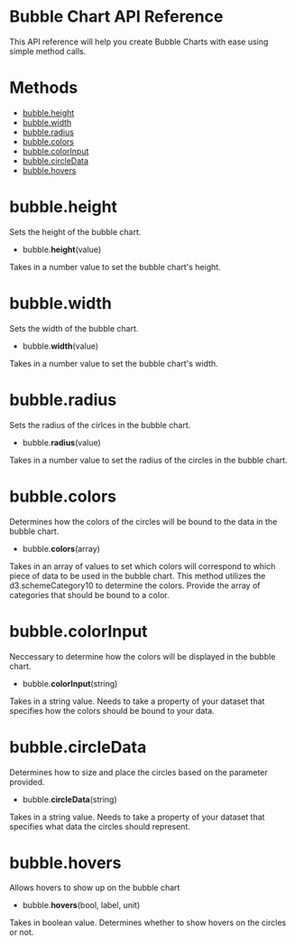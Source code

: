 Bubble Chart API Reference
======

This API reference will help you create Bubble Charts with ease using simple method calls. 

Methods
======

* [bubble.height](#bubbleheight)
* [bubble.width](#bubblewidth)
* [bubble.radius](#bubbleradius)
* [bubble.colors](#bubblecolors)
* [bubble.colorInput](#bubblecolorinput)
* [bubble.circleData](#bubblecircledata)
* [bubble.hovers](#bubblehovers)

bubble.height
======
Sets the height of the bubble chart.
* bubble.**height**(value)

Takes in a number value to set the bubble chart's height.

bubble.width
======
Sets the width of the bubble chart.
* bubble.**width**(value)

Takes in a number value to set the bubble chart's width. 

bubble.radius
======
Sets the radius of the cirlces in the bubble chart.
* bubble.**radius**(value)

Takes in a number value to set the radius of the circles in the bubble chart. 

bubble.colors
======
Determines how the colors of the circles will be bound to the data in the bubble chart.
* bubble.**colors**(array)

Takes in an array of values to set which colors will correspond to which piece of data to be used in the bubble chart. This method utilizes the d3.schemeCategory10 to determine the colors. Provide the array of categories that should be bound to a color. 

bubble.colorInput
======
Neccessary to determine how the colors will be displayed in the bubble chart.
* bubble.**colorInput**(string)

Takes in a string value. Needs to take a property of your dataset that specifies how the colors should be bound to your data. 

bubble.circleData
======
Determines how to size and place the circles based on the parameter provided.
* bubble.**circleData**(string)

Takes in a string value. Needs to take a property of your dataset that specifies what data the circles should represent. 

bubble.hovers
======
Allows hovers to show up on the bubble chart
* bubble.**hovers**(bool, label, unit)

Takes in boolean value. Determines whether to show hovers on the circles or not. 
